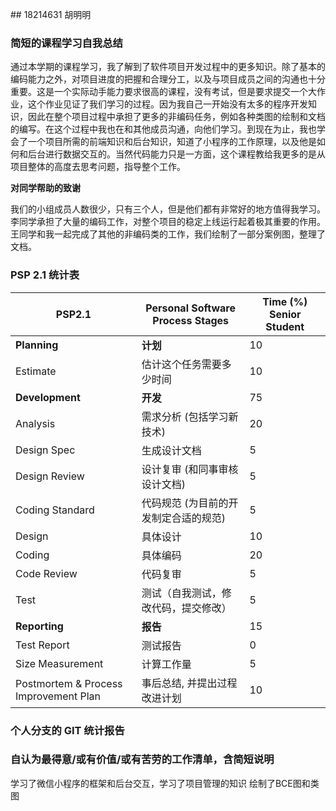 ﻿﻿﻿﻿## 18214631 胡明明### 简短的课程学习自我总结通过本学期的课程学习，我了解到了软件项目开发过程中的更多知识。除了基本的编码能力之外，对项目进度的把握和合理分工，以及与项目成员之间的沟通也十分重要。这是一个实际动手能力要求很高的课程，没有考试，但是要求提交一个大作业，这个作业见证了我们学习的过程。因为我自己一开始没有太多的程序开发知识，因此在整个项目过程中承担了更多的非编码任务，例如各种类图的绘制和文档的编写。在这个过程中我也在和其他成员沟通，向他们学习。到现在为止，我也学会了一个项目所需的前端知识和后台知识，知道了小程序的工作原理，以及他是如何和后台进行数据交互的。当然代码能力只是一方面，这个课程教给我更多的是从项目整体的高度去思考问题，指导整个工作。**对同学帮助的致谢**我们的小组成员人数很少，只有三个人，但是他们都有非常好的地方值得我学习。李同学承担了大量的编码工作，对整个项目的稳定上线运行起着极其重要的作用。王同学和我一起完成了其他的非编码类的工作，我们绘制了一部分案例图，整理了文档。### PSP 2.1 统计表 PSP2.1       | Personal Software Process Stages| Time (%) Senior Student |------------ | ------------------------------- | ----------------------- |**Planning** | **计划** | 10 |Estimate  | 估计这个任务需要多少时间 | 10 |**Development**  | **开发** | 75 |Analysis   | 需求分析 (包括学习新技术) | 20 |Design Spec| 生成设计文档 | 5 |Design Review| 设计复审 (和同事审核设计文档)| 5 |Coding Standard| 代码规范 (为目前的开发制定合适的规范)| 5 |Design|具体设计| 10 |Coding|具体编码| 20 |Code Review| 代码复审| 5 |Test|测试（自我测试，修改代码，提交修改）| 5 |**Reporting** | **报告** | 15 |Test Report | 测试报告 | 0 |Size Measurement | 计算工作量 |5 |Postmortem & Process Improvement Plan| 事后总结, 并提出过程改进计划 | 10 |### 个人分支的 GIT 统计报告### 自认为最得意/或有价值/或有苦劳的工作清单，含简短说明学习了微信小程序的框架和后台交互，学习了项目管理的知识绘制了BCE图和类图
